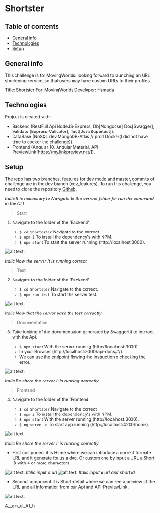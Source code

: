 # Shortster

## Table of contents

- [General info](#general-info)
- [Technologies](#technologies)
- [Setup](#setup)

## General info

This challenge is for MovingWorlds: looking forward to launching an URL shortening service, so that users may have custom URLs to their profiles.

Title: Shortster
For: MovingWorlds
Developer: Hamada

## Technologies

Project is created with:

- Backend (RestFull Api NodeJS-Express, Db[Mongoose] Doc[Swagger], Validator[Express-Validator], Test[Jest/Supertest]).
- DataBase (NoSQL dev MongoDB-Atlas // prod Docker(I did not have time to docker the challenge)).
- Frontend (Angular 10, Angular Material, API-PreviewLink[https://my.linkpreview.net/]).

## Setup

The repo has two branches, features for dev mode and master, commits of challenge are in the dev branch (dev_features).
To run this challenge, you need to clone the repository [Github](https://github.com/hamada-j/Shortster).

_Italic It is necessary to Navigate to the correct folder for run the command in the CLI_

> Start

1. Navigate to the folder of the 'Backend'

   - `$ cd Shortester` Navigate to the correct
   - `$ npm i` To install the dependency's with NPM.
   - `$ npm start` To start the server running (http://localhost:3000).

![alt text](https://github.com/hamada-j/Shortster/blob/master/img/run-api.png).

_Italic Now the server It is running correct_

> Test

2. Navigate to the folder of the 'Backend'

   - `$ cd Shortster` Navigate to the correct.
   - `$ npm run test` To start the server test.

![alt text](https://github.com/hamada-j/Shortster/blob/master/img/test.png).

_Italic Now that the server pass the test correctly_

> Documentation

3. Take looking of the documentation generated by SwaggerUI to interact with the Api.

   - `$ npm start` With the server running (http://localhost:3000).
   - In your Browser (http://localhost:3000/api-docs/#/).
   - We can use the endpoint flowing the instruction o checking the error.

![alt text](https://github.com/hamada-j/Shortster/blob/master/img/docs.png).

_Italic Be shore the server It is running correctly_

> Frontend

4. Navigate to the folder of the 'Frontend'

   - `$ cd Shortster` Navigate to the correct
   - `$ npm i` To install the dependency's with NPM.
   - `$ npm start` With the server running (http://localhost:3000).
   - `$ ng serve -o` To start app running (http://localhost:4200/home).

![alt text](https://github.com/hamada-j/Shortster/blob/master/img/run-app.png).

_Italic Be shore the server It is running correctly_

- First component it is Home where we can introduce a correct formate URL and it generate for us a doc. Or custom one by input a URL a Short ID with 4 or more characters.

![alt text](https://github.com/hamada-j/Shortster/blob/master/img/front.png).
_Italic input a url_
![alt text](https://github.com/hamada-j/Shortster/blob/master/img/custom.png).
_Italic input a url and short id_

- Second component it is Short-detail where we can see a preview of the URL and all information from our Api and API-PreviewLink.

![alt text](https://github.com/hamada-j/Shortster/blob/master/img/detail.png).

A__am_ul_All_h
